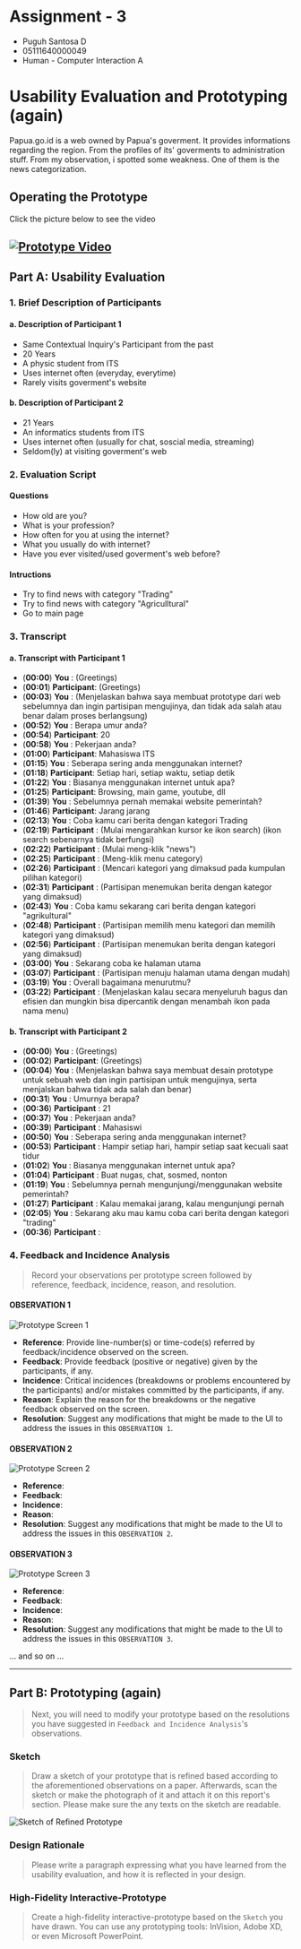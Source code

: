 # Assignment - 3
- Puguh Santosa D
- 05111640000049
- Human - Computer Interaction A

# Usability Evaluation and Prototyping (again)
Papua.go.id is a web owned by Papua's goverment. It provides informations regarding the region. From the profiles of its' goverments to administration stuff. From my observation, i spotted some weakness. One of them is the news categorization.

## Operating the Prototype

Click the picture below to see the video

[![Prototype Video](https://i.ytimg.com/vi/5itnLo8iGFY/hqdefault.jpg)](https://youtu.be/5itnLo8iGFY)
---

## Part A: Usability Evaluation

### 1. Brief Description of Participants

#### a. Description of Participant 1
- Same Contextual Inquiry's Participant from the past
- 20 Years
- A physic student from ITS
- Uses internet often (everyday, everytime)
- Rarely visits goverment's website

#### b. Description of Participant 2
- 21 Years
- An informatics students from ITS
- Uses internet often (usually for chat, soscial media, streaming)
- Seldom(ly) at visiting goverment's web

### 2. Evaluation Script
#### Questions
- How old are you?
- What is your profession?
- How often for you at using the internet?
- What you usually do with internet?
- Have you ever visited/used goverment's web before?

#### Intructions
- Try to find news with category "Trading"
- Try to find news with category "Agriculltural"
- Go to main page


### 3. Transcript

#### a. Transcript with Participant 1
- (**00:00**) **You**        : (Greetings)
- (**00:01**) **Participant**: (Greetings)
- (**00:03**) **You**        : (Menjelaskan bahwa saya membuat prototype dari web sebelumnya dan ingin partisipan mengujinya, dan tidak ada salah atau benar dalam proses berlangsung)
- (**00:52**) **You**        : Berapa umur anda?
- (**00:54**) **Participant**: 20
- (**00:58**) **You**        : Pekerjaan anda?
- (**01:00**) **Participant**: Mahasiswa ITS
- (**01:15**) **You**        : Seberapa sering anda menggunakan internet?    
- (**01:18**) **Participant**: Setiap hari, setiap waktu, setiap detik
- (**01:22**) **You**        : Biasanya menggunakan internet untuk apa?
- (**01:25**) **Participant**: Browsing, main game, youtube, dll
- (**01:39**) **You** : Sebelumnya pernah memakai website pemerintah?
- (**01:46**) **Participant**: Jarang jarang
- (**02:13**) **You** : Coba kamu cari berita dengan kategori Trading
- (**02:19**) **Participant** : (Mulai mengarahkan kursor ke ikon search) (ikon search sebenarnya tidak berfungsi)
- (**02:22**) **Participant** : (Mulai meng-klik "news")
- (**02:25**) **Participant** : (Meng-klik menu category)
- (**02:26**) **Participant** : (Mencari kategori yang dimaksud pada kumpulan pilihan kategori)
- (**02:31**) **Participant** : (Partisipan menemukan berita dengan kategor yang dimaksud)
- (**02:43**) **You** : Coba kamu sekarang cari berita dengan kategori "agrikultural"
- (**02:48**) **Participant** : (Partisipan memilih menu kategori dan memilih kategori yang dimaksud)
- (**02:56**) **Participant** : (Partisipan menemukan berita dengan kategori yang dimaksud)
- (**03:00**) **You** : Sekarang coba ke halaman utama
- (**03:07**) **Participant** : (Partisipan menuju halaman utama dengan mudah)
- (**03:19**) **You** : Overall bagaimana menurutmu?
- (**03:22**) **Participant** : (Menjelaskan kalau secara menyeluruh bagus dan efisien dan mungkin bisa dipercantik dengan menambah ikon pada nama menu)

#### b. Transcript with Participant 2
 - (**00:00**) **You** : (Greetings)
 - (**00:02**) **Participant**: (Greetings)
 - (**00:04**) **You** : (Menjelaskan bahwa saya membuat desain prototype untuk sebuah web dan ingin partisipan untuk mengujinya, serta menjalskan bahwa tidak ada salah dan benar) 
 - (**00:31**) **You** : Umurnya berapa?
 - (**00:36**) **Participant** : 21
 - (**00:37**) **You** : Pekerjaan anda?
 - (**00:39**) **Participant** : Mahasiswi
 - (**00:50**) **You** : Seberapa sering anda menggunakan internet?
 - (**00:53**) **Participant** : Hampir setiap hari, hampir setiap saat kecuali saat tidur
 - (**01:02**) **You** : Biasanya menggunakan internet untuk apa?
 - (**01:04**) **Participant** : Buat nugas, chat, sosmed, nonton
 - (**01:19**) **You** : Sebelumnya pernah mengunjungi/menggunakan website pemerintah?
 - (**01:27**) **Participant** : Kalau memakai jarang, kalau mengunjungi pernah
 - (**02:05**) **You** : Sekarang aku mau kamu coba cari berita dengan kategori "trading"
 - (**00:36**) **Participant** :

### 4. Feedback and Incidence Analysis
> Record your observations per prototype screen followed by reference, feedback, incidence, reason, and resolution.

#### OBSERVATION 1
![Prototype Screen 1](https://www.europassitalian.com/wp-content/uploads/2018/02/bravolol-app-screenshot-1-635x1128.png)

 - **Reference**: Provide line-number(s) or time-code(s) referred by feedback/incidence observed on the screen.
 - **Feedback**: Provide feedback (positive or negative) given by the participants, if any.
 - **Incidence**: Critical incidences (breakdowns or problems encountered by the participants) and/or mistakes committed by the participants, if any.
 - **Reason**: Explain the reason for the breakdowns or the negative feedback observed on the screen.
 - **Resolution**: Suggest any modifications that might be made to the UI to address the issues in this `OBSERVATION 1`.
 
#### OBSERVATION 2
![Prototype Screen 2](https://www.studiainitalia.com/wp-content/uploads/2017/02/free-courses-Learn-Italian-Online.jpg)

 - **Reference**: 
 - **Feedback**: 
 - **Incidence**: 
 - **Reason**: 
 - **Resolution**: Suggest any modifications that might be made to the UI to address the issues in this `OBSERVATION 2`.
 
#### OBSERVATION 3
![Prototype Screen 3](https://www.jbklutse.com/wp-content/uploads/2019/01/language-learning-apps.png)

 - **Reference**:  
 - **Feedback**: 
 - **Incidence**: 
 - **Reason**: 
 - **Resolution**: Suggest any modifications that might be made to the UI to address the issues in this `OBSERVATION 3`.
 
 ... and so on ...
 
 ---

## Part B: Prototyping (again)
> Next, you will need to modify your prototype 
> based on the resolutions you have suggested in `Feedback and Incidence Analysis`'s observations.

### Sketch
> Draw a sketch of your prototype that is refined based according to the aforementioned observations on a paper.
> Afterwards, scan the sketch or make the photograph of it and attach it on this report's section.
> Please make sure the any texts on the sketch are readable.

![Sketch of Refined Prototype](https://cdn2.hubspot.net/hub/725165/file-3421843765-png/blog-files/uxpin--300x211.png)

### Design Rationale
> Please write a paragraph expressing what you have learned from the usability evaluation, 
> and how it is reflected in your design.

### High-Fidelity Interactive-Prototype
> Create a high-fidelity interactive-prototype based on the `Sketch` you have drawn.
> You can use any prototyping tools: InVision, Adobe XD, or even Microsoft PowerPoint.
